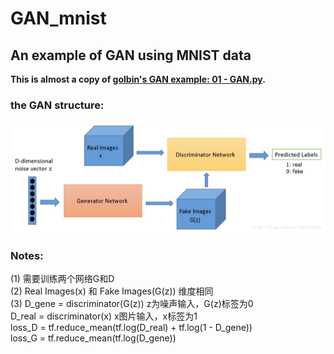 GAN_mnist
==============
An example of GAN using MNIST data  
--------------  
**This is almost a copy of [golbin's GAN example: 01 - GAN.py](https://github.com/golbin/TensorFlow-Tutorials/tree/master/09%20-%20GAN).**
  
### the GAN structure:  
![image](https://github.com/Menglinucas/GAN_mnist/blob/master/GAN.PNG)  
### Notes:
(1) 需要训练两个网络G和D  
(2) Real Images(x) 和 Fake Images(G(z)) 维度相同  
(3) D_gene = discriminator(G(z))  z为噪声输入，G(z)标签为0  
    D_real = discriminator(x)   x图片输入，x标签为1  
    loss_D = tf.reduce_mean(tf.log(D_real) + tf.log(1 - D_gene))  
    loss_G = tf.reduce_mean(tf.log(D_gene))
